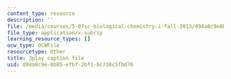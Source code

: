 ```yaml
---
content_type: resource
description: ''
file: /media/courses/5-07sc-biological-chemistry-i-fall-2013/d94a8c9e0b85efbf2bf1bc738c5fbd76_Kl2KpdlB8SQ.srt
file_type: application/x-subrip
learning_resource_types: []
ocw_type: OCWFile
resourcetype: Other
title: 3play caption file
uid: d94a8c9e-0b85-efbf-2bf1-bc738c5fbd76
---
```

